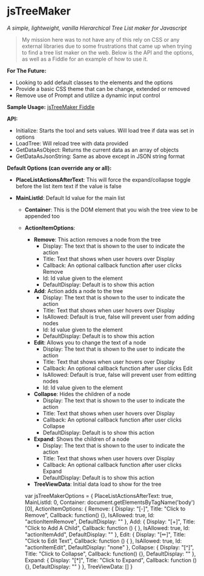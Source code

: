 # jsTreeMaker
*A simple, lightweight, vanilla Hierarchical Tree List maker for Javascript*

> My mission here was to not have any of this rely on CSS or any external libraries due to some  frustrations that came up when trying to find a tree list maker on the web.  Below is the API and the options, as well as a Fiddle for an example of how to use it.

**For The Future:**

 - Looking to add default classes to the elements and the options
 - Provide a basic CSS theme that can be change, extended or removed
 - Remove use of Prompt and utilize a dynamic input control

**Sample Usage:** [jsTreeMaker Fiddle](http://jsfiddle.net/jasonwilczak/18Lhhjzj/70/)

**API:**

 - Initialize: Starts the tool and sets values.  Will load tree if data 
   was set in options
 - LoadTree: Will reload tree with data provided
 - GetDataAsObject: Returns the current data as an array of objects
 - GetDataAsJsonString: Same as above except in JSON string format

**Default Options (can override any or all):**

 - **PlaceListActionsAfterText**:  This will force the expand/collapse toggle before the list item text if the value is false   
 - **MainListId**: Default Id value for the main list <ul>    
 - **Container**:  This is the DOM element that you wish the tree view to be appended too
 - **ActionItemOptions**:    
	 - **Remove**: This action removes a node from the tree
		 - Display: The text that is shown to the user to indicate the action 
		 - Title: Text that shows when user hovers over Display
		 - Callback: An optional callback function after user clicks Remove
		 - Id: Id value given to the element
		 - DefaultDisplay: Default is to show this action
	 - **Add**: Action adds a node to the tree
		 - Display: The text that is shown to the user to indicate the action
		 - Title: Text that shows when user hovers over Display
		 - IsAllowed: Default is true, false will prevent user from adding nodes
		 - Id: Id value given to the element
		 - DefaultDisplay: Default is to show this action    
	 - **Edit**: Allows you to change the text of a node
		 - Display: The text that is shown to the user to indicate the action
		 - Title: Text that shows when user hovers over Display
		 - Callback: An optional callback function after user clicks Edit
		 - IsAllowed: Default is true, false will prevent user from editting nodes
		 - Id: Id value given to the element
	 - **Collapse**: Hides the children of a node
		 - Display: The text that is shown to the user to indicate the action
		 - Title: Text that shows when user hovers over Display
		 - Callback: An optional callback function after user clicks Collapse 
		 - DefaultDisplay: Default is to show this action   
	 - **Expand**: Shows the children of a node
		 - Display: The text that is shown to the user to indicate the action
		 - Title: Text that shows when user hovers over Display
		 - Callback: An optional callback function after user clicks Expand
		 - DefaultDisplay: Default is to show this action
	 - **TreeViewData**: Initial data load to show for the tree

    
    var jsTreeMakerOptions = {
        PlaceListActionsAfterText: true,
        MainListId: 0,
        Container: document.getElementsByTagName('body')[0],
        ActionItemOptions: {
            Remove: {
                Display: "[-]",
                Title: "Click to Remove",
                Callback: function() {},
                IsAllowed: true,
                Id: "actionItemRemove",
                DefaultDisplay: ""
            },
            Add: {
                Display: "[+]",
                Title: "Click to Add A Child",
                Callback: function () { },
                IsAllowed: true,
                Id: "actionItemAdd",
                DefaultDisplay: ""
            },
            Edit: {
                Display: "[✏]",
                Title: "Click to Edit Text",
                Callback: function () { },
                IsAllowed: true,
                Id: "actionItemEdit",
                DefaultDisplay: "none"
            },
            Collapse: {
                Display: "[^]",
                Title: "Click to Collapse",
                Callback: function() {},
                DefaultDisplay: ""
            },
            Expand: {
                Display: "[*]",
                Title: "Click to Expand",
                Callback: function () {},
                DefaultDisplay: ""
            }
        },
        TreeViewData: []
    }
